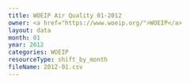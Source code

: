 ```yaml
---
title: WOEIP Air Quality 01-2012
owner: <a href="https://www.woeip.org/">WOEIP</a>
layout: data
month: 01
year: 2012
categories: WOEIP
resourceType: shift_by_month
fileName: 2012-01.csv
---
```

